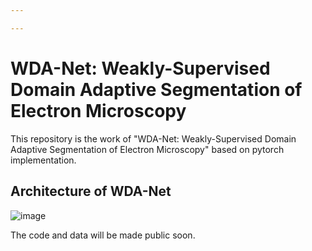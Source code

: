 ```yaml
---

---
```


# WDA-Net: Weakly-Supervised Domain Adaptive Segmentation of Electron Microscopy

This repository is the work of  "WDA-Net: Weakly-Supervised Domain Adaptive Segmentation of Electron Microscopy" based on pytorch implementation. 

## Architecture of WDA-Net 

![image](https://github.com/INZHAGY/WDA-Net/blob/main/figure/WDA-Net%20Architecture.png?raw=true)

The code and data will be made public soon.